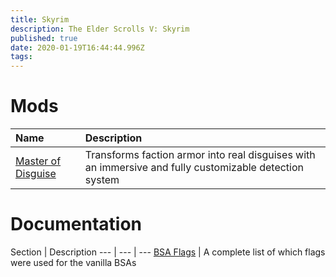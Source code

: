 ```yaml
---
title: Skyrim
description: The Elder Scrolls V: Skyrim
published: true
date: 2020-01-19T16:44:44.996Z
tags: 
---
```


# Mods

Name | Description
:--- | :---
[Master of Disguise](/skyrim/master-of-disguise) | Transforms faction armor into real disguises with an immersive and fully customizable detection system

# Documentation

Section | Description
--- | --- | ---
[BSA Flags](/skyrim/bsa-flags) | A complete list of which flags were used for the vanilla BSAs
